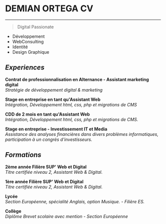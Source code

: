# DEMIAN ORTEGA CV
---
> Digital Passionate

- Développement
- WebConsulting
- Identité
- Design Graphique

## _Experiences_

**Contrat de professionnalisation en Alternance - Assistant marketing digital**  
_Stratégie de développement digital & marketing_

**Stage en entreprise en tant qu'Assistant Web**  
_Intégration, Développement html, css, php et migrations de CMS_

**CDD de 2 mois en tant qu'Assistant Web**  
*Intégration, Développement html, css, php et migrations de CMS.*

**Stage en entreprise - Investissement IT et Media**  
*Assistance des analyses financières dans divers problèmes informatiques, participation à un congrès d'investisseurs.*


## _Formations_

**2ème année Filière SUP' Web et Digital**  
*Titre certifiée niveau 2, Assistant Web & Digital.*

**1ère année Filière SUP' Web et Digital**  
*Titre certifiée niveau 2, Assistant Web & Digital.*

**Lycée**  
*Section Européenne, spécialité Anglais, option Musique. - Filière ES.*

**Collège**  
*Diplôme Brevet scolaire avec mention - Section Européenne*
